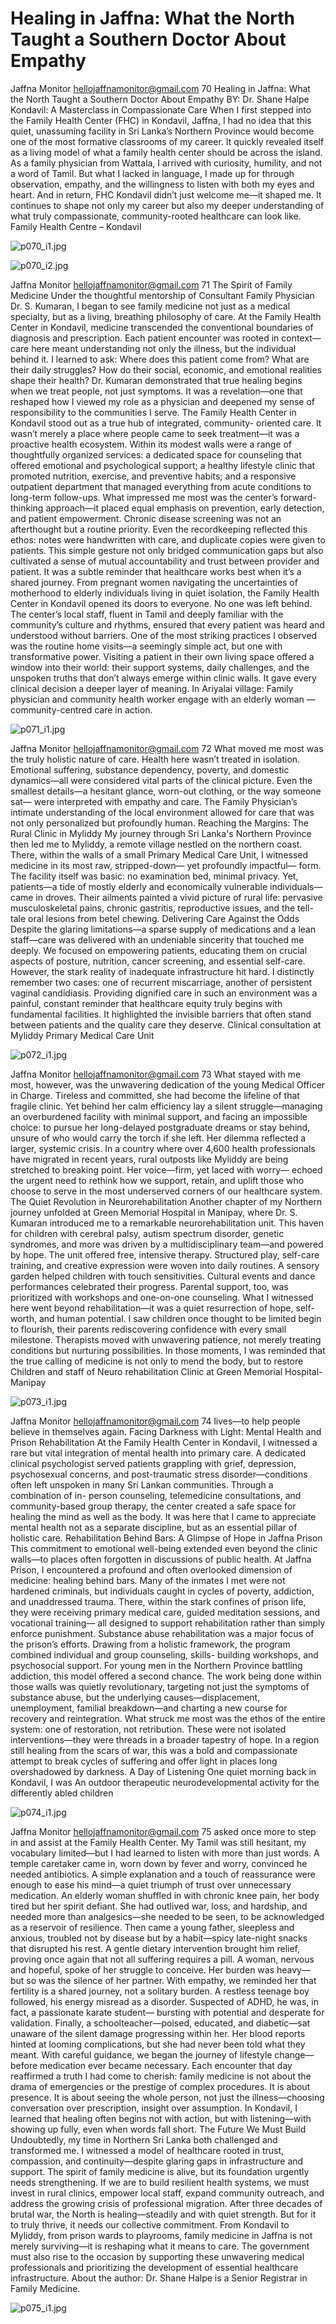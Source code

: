 # Healing in Jaffna: What the North Taught a Southern Doctor About Empathy

Jaffna Monitor
hellojaffnamonitor@gmail.com
70
Healing in Jaffna: What the 
North Taught a Southern 
Doctor About Empathy
BY: 
Dr. Shane Halpe
Kondavil: A Masterclass in 
Compassionate Care
When I first stepped into the Family Health 
Center (FHC) in Kondavil, Jaffna, I had no idea 
that this quiet, unassuming facility in Sri Lanka’s 
Northern Province would become one of the 
most formative classrooms of my career. It quickly 
revealed itself as a living model of what a family 
health center should be across the island.
As a family physician from Wattala, 
I arrived with curiosity, humility, 
and not a word of Tamil. But what 
I lacked in language, I made up for 
through observation, empathy, and 
the willingness to listen with both 
my eyes and heart. And in return, 
FHC Kondavil didn’t just welcome 
me—it shaped me. It continues to 
shape not only my career but also my 
deeper understanding of what truly 
compassionate, community-rooted 
healthcare can look like.
Family Health Centre – Kondavil

![p070_i1.jpg](../images_out/015_healing_in_jaffna_what_the_north_taught_a_southern/p070_i1.jpg)

![p070_i2.jpg](../images_out/015_healing_in_jaffna_what_the_north_taught_a_southern/p070_i2.jpg)

Jaffna Monitor
hellojaffnamonitor@gmail.com
71
The Spirit of Family Medicine
Under the thoughtful mentorship of 
Consultant Family Physician Dr. S. Kumaran, 
I began to see family medicine not just as a 
medical specialty, but as a living, breathing 
philosophy of care. At the Family Health 
Center in Kondavil, medicine transcended 
the conventional boundaries of diagnosis 
and prescription. Each patient encounter 
was rooted in context—care here meant 
understanding not only the illness, but the 
individual behind it. I learned to ask: Where 
does this patient come from? What are 
their daily struggles? How do their social, 
economic, and emotional realities shape their 
health? Dr. Kumaran demonstrated that true 
healing begins when we treat people, not 
just symptoms. It was a revelation—one that 
reshaped how I viewed my role as a physician 
and deepened my sense of responsibility to the 
communities I serve.
The Family Health Center in Kondavil stood 
out as a true hub of integrated, community-
oriented care. It wasn’t merely a place where 
people came to seek treatment—it was a 
proactive health ecosystem. Within its modest 
walls were a range of thoughtfully organized 
services: a dedicated space for counseling that 
offered emotional and psychological support; 
a healthy lifestyle clinic that promoted 
nutrition, exercise, and preventive habits; 
and a responsive outpatient department that 
managed everything from acute conditions 
to long-term follow-ups. What impressed 
me most was the center’s forward-thinking 
approach—it placed equal emphasis on 
prevention, early detection, and patient 
empowerment. Chronic disease screening was 
not an afterthought but a routine priority. Even 
the recordkeeping reflected this ethos: notes 
were handwritten with care, and duplicate 
copies were given to patients. This simple 
gesture not only bridged communication 
gaps but also cultivated a sense of mutual 
accountability and trust between provider 
and patient. It was a subtle reminder that 
healthcare works best when it’s a shared 
journey.
From pregnant women navigating the 
uncertainties of motherhood to elderly 
individuals living in quiet isolation, the Family 
Health Center in Kondavil opened its doors to 
everyone. No one was left behind. The center’s 
local staff, fluent in Tamil and deeply familiar 
with the community’s culture and rhythms, 
ensured that every patient was heard and 
understood without barriers. One of the most 
striking practices I observed was the routine 
home visits—a seemingly simple act, but one 
with transformative power. Visiting a patient 
in their own living space offered a window 
into their world: their support systems, daily 
challenges, and the unspoken truths that don’t 
always emerge within clinic walls. It gave every 
clinical decision a deeper layer of meaning.
In Ariyalai village: Family physician and community health 
worker engage with an elderly woman — community-centred 
care in action.

![p071_i1.jpg](../images_out/015_healing_in_jaffna_what_the_north_taught_a_southern/p071_i1.jpg)

Jaffna Monitor
hellojaffnamonitor@gmail.com
72
What moved me most 
was the truly holistic 
nature of care. Health here 
wasn’t treated in isolation. 
Emotional suffering, 
substance dependency, 
poverty, and domestic 
dynamics—all were 
considered vital parts of the 
clinical picture. Even the 
smallest details—a hesitant 
glance, worn-out clothing, 
or the way someone sat—
were interpreted with 
empathy and care. The 
Family Physician’s intimate 
understanding of the local 
environment allowed for 
care that was not only 
personalized but profoundly 
human.
Reaching the Margins: 
The Rural Clinic in 
Myliddy
My journey through Sri 
Lanka's Northern Province 
then led me to Myliddy, a 
remote village nestled on 
the northern coast. There, 
within the walls of a small 
Primary Medical Care Unit, 
I witnessed medicine in its 
most raw, stripped-down—
yet profoundly impactful—
form.
The facility itself was 
basic: no examination 
bed, minimal privacy. Yet, 
patients—a tide of mostly 
elderly and economically 
vulnerable individuals—
came in droves. Their ailments painted a vivid picture of 
rural life: pervasive musculoskeletal pains, chronic gastritis, 
reproductive issues, and the tell-tale oral lesions from betel 
chewing.
Delivering Care Against the Odds
Despite the glaring limitations—a sparse supply of medications 
and a lean staff—care was delivered with an undeniable 
sincerity that touched me deeply. We focused on empowering 
patients, educating them on crucial aspects of posture, 
nutrition, cancer screening, and essential self-care.
However, the stark reality of inadequate infrastructure hit hard. 
I distinctly remember two cases: one of recurrent miscarriage, 
another of persistent vaginal candidiasis. Providing dignified 
care in such an environment was a painful, constant reminder 
that healthcare equity truly begins with fundamental facilities. 
It highlighted the invisible barriers that often stand between 
patients and the quality care they deserve.
 Clinical consultation at Myliddy Primary Medical Care Unit

![p072_i1.jpg](../images_out/015_healing_in_jaffna_what_the_north_taught_a_southern/p072_i1.jpg)

Jaffna Monitor
hellojaffnamonitor@gmail.com
73
What stayed with me most, however, was the 
unwavering dedication of the young Medical 
Officer in Charge. Tireless and committed, 
she had become the lifeline of that fragile 
clinic. Yet behind her calm efficiency lay a 
silent struggle—managing an overburdened 
facility with minimal support, and facing an 
impossible choice: to pursue her long-delayed 
postgraduate dreams or stay behind, unsure 
of who would carry the torch if she left. Her 
dilemma reflected a larger, systemic crisis. In a 
country where over 4,600 health professionals 
have migrated in recent years, rural outposts 
like Myliddy are being stretched to breaking 
point. Her voice—firm, yet laced with worry—
echoed the urgent need to rethink how we 
support, retain, and uplift those who choose to 
serve in the most underserved corners of our 
healthcare system.
The Quiet Revolution in 
Neurorehabilitation
Another chapter of my Northern journey 
unfolded at Green Memorial Hospital in 
Manipay, where Dr. S. Kumaran introduced 
me to a remarkable neurorehabilitation unit. 
This haven for children with cerebral palsy, 
autism spectrum disorder, genetic syndromes, 
and more was driven by a multidisciplinary 
team—and powered by hope.
The unit offered free, intensive therapy. 
Structured play, self-care training, and 
creative expression were woven into daily 
routines. A sensory garden helped children 
with touch sensitivities. Cultural events and 
dance performances celebrated their progress. 
Parental support, too, was prioritized with 
workshops and one-on-one counseling.
What I witnessed here went beyond 
rehabilitation—it was a quiet resurrection 
of hope, self-worth, and human potential. 
I saw children once thought to be limited 
begin to flourish, their parents rediscovering 
confidence with every small milestone. 
Therapists moved with unwavering patience, 
not merely treating conditions but nurturing 
possibilities. In those moments, I was 
reminded that the true calling of medicine 
is not only to mend the body, but to restore 
Children and staff of Neuro rehabilitation Clinic at Green Memorial Hospital-Manipay

![p073_i1.jpg](../images_out/015_healing_in_jaffna_what_the_north_taught_a_southern/p073_i1.jpg)

Jaffna Monitor
hellojaffnamonitor@gmail.com
74
lives—to help people believe in 
themselves again.
Facing Darkness with 
Light: Mental Health and 
Prison Rehabilitation
At the Family Health Center 
in Kondavil, I witnessed a rare 
but vital integration of mental 
health into primary care. A 
dedicated clinical psychologist 
served patients grappling with 
grief, depression, psychosexual 
concerns, and post-traumatic 
stress disorder—conditions 
often left unspoken in many Sri Lankan 
communities. Through a combination of in-
person counseling, telemedicine consultations, 
and community-based group therapy, the 
center created a safe space for healing the 
mind as well as the body. It was here that I 
came to appreciate mental health not as a 
separate discipline, but as an essential pillar of 
holistic care.
Rehabilitation Behind Bars: A Glimpse 
of Hope in Jaffna Prison
This commitment to emotional well-being 
extended even beyond the clinic walls—to 
places often forgotten in discussions of public 
health. At Jaffna Prison, I encountered a 
profound and often overlooked dimension of 
medicine: healing behind bars. Many of the 
inmates I met were not hardened criminals, 
but individuals caught in cycles of poverty, 
addiction, and unaddressed trauma. There, 
within the stark confines of prison life, they 
were receiving primary medical care, guided 
meditation sessions, and vocational training—
all designed to support rehabilitation rather 
than simply enforce punishment.
Substance abuse rehabilitation was a major 
focus of the prison’s efforts. Drawing from a 
holistic framework, the program combined 
individual and group counseling, skills-
building workshops, and psychosocial support. 
For young men in the Northern Province 
battling addiction, this model offered a second 
chance. The work being done within those 
walls was quietly revolutionary, targeting 
not just the symptoms of substance abuse, 
but the underlying causes—displacement, 
unemployment, familial breakdown—and 
charting a new course for recovery and 
reintegration.
What struck me most was the ethos of 
the entire system: one of restoration, 
not retribution. These were not isolated 
interventions—they were threads in a 
broader tapestry of hope. In a region still 
healing from the scars of war, this was a bold 
and compassionate attempt to break cycles 
of suffering and offer light in places long 
overshadowed by darkness.
A Day of Listening
One quiet morning back in Kondavil, I was 
An outdoor therapeutic neurodevelopmental activity for the differently abled children

![p074_i1.jpg](../images_out/015_healing_in_jaffna_what_the_north_taught_a_southern/p074_i1.jpg)

Jaffna Monitor
hellojaffnamonitor@gmail.com
75
asked once more to step in and assist at the 
Family Health Center. My Tamil was still 
hesitant, my vocabulary limited—but I had 
learned to listen with more than just words.
A temple caretaker came in, worn down 
by fever and worry, convinced he needed 
antibiotics. A simple explanation and a 
touch of reassurance were enough to ease 
his mind—a quiet triumph of trust over 
unnecessary medication.
An elderly woman shuffled in with chronic 
knee pain, her body tired but her spirit defiant. 
She had outlived war, loss, and hardship, and 
needed more than analgesics—she needed to 
be seen, to be acknowledged as a reservoir of 
resilience.
Then came a young father, sleepless and 
anxious, troubled not by disease but by a 
habit—spicy late-night snacks that disrupted 
his rest. A gentle dietary intervention brought 
him relief, proving once again that not all 
suffering requires a pill.
A woman, nervous and hopeful, spoke of her 
struggle to conceive. Her burden was heavy—
but so was the silence of her partner. With 
empathy, we reminded her that fertility is a 
shared journey, not a solitary burden.
A restless teenage boy followed, his energy 
misread as a disorder. Suspected of ADHD, 
he was, in fact, a passionate karate student—
bursting with potential and desperate for 
validation.
Finally, a schoolteacher—poised, educated, 
and diabetic—sat unaware of the silent 
damage progressing within her. Her blood 
reports hinted at looming complications, but 
she had never been told what they meant. 
With careful guidance, we began the journey 
of lifestyle change—before medication ever 
became necessary.
Each encounter that day reaffirmed a truth 
I had come to cherish: family medicine is 
not about the drama of emergencies or the 
prestige of complex procedures. It is about 
presence. It is about seeing the whole person, 
not just the illness—choosing conversation 
over prescription, insight over assumption. In 
Kondavil, I learned that healing often begins 
not with action, but with listening—with 
showing up fully, even when words fall short.
The Future We Must Build
Undoubtedly, my time in Northern Sri 
Lanka both challenged and transformed me. 
I witnessed a model of healthcare rooted in 
trust, compassion, and continuity—despite 
glaring gaps in infrastructure and support. 
The spirit of family medicine is alive, but its 
foundation urgently needs strengthening.
If we are to build resilient health systems, 
we must invest in rural clinics, empower 
local staff, expand community outreach, and 
address the growing crisis of professional 
migration.
After three decades of brutal war, the North 
is healing—steadily and with quiet strength. 
But for it to truly thrive, it needs our collective 
commitment. From Kondavil to Myliddy, from 
prison wards to playrooms, family medicine in 
Jaffna is not merely surviving—it is reshaping 
what it means to care. The government 
must also rise to the occasion by supporting 
these unwavering medical professionals and 
prioritizing the development of essential 
healthcare infrastructure.
About the author: 	 Dr. Shane Halpe is a 
Senior Registrar in 
Family Medicine.

![p075_i1.jpg](../images_out/015_healing_in_jaffna_what_the_north_taught_a_southern/p075_i1.jpg)

